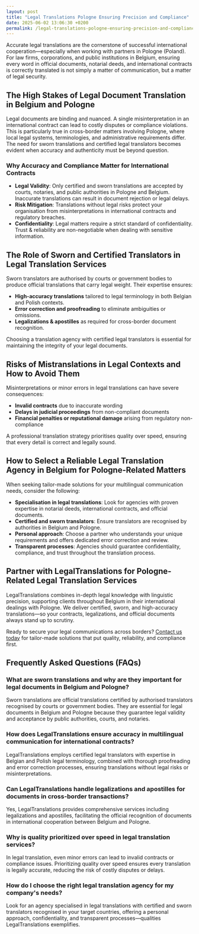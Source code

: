 ```yaml
---
layout: post
title: "Legal Translations Pologne Ensuring Precision and Compliance"
date: 2025-06-02 13:06:30 +0200
permalink: /legal-translations-pologne-ensuring-precision-and-compliance/
---
```

Accurate legal translations are the cornerstone of successful international cooperation—especially when working with partners in Pologne (Poland). For law firms, corporations, and public institutions in Belgium, ensuring every word in official documents, notarial deeds, and international contracts is correctly translated is not simply a matter of communication, but a matter of legal security.

## The High Stakes of Legal Document Translation in Belgium and Pologne

Legal documents are binding and nuanced. A single misinterpretation in an international contract can lead to costly disputes or compliance violations. This is particularly true in cross-border matters involving Pologne, where local legal systems, terminologies, and administrative requirements differ. The need for sworn translations and certified legal translators becomes evident when accuracy and authenticity must be beyond question.

### Why Accuracy and Compliance Matter for International Contracts

- **Legal Validity**: Only certified and sworn translations are accepted by courts, notaries, and public authorities in Pologne and Belgium. Inaccurate translations can result in document rejection or legal delays.
- **Risk Mitigation**: Translations without legal risks protect your organisation from misinterpretations in international contracts and regulatory breaches.
- **Confidentiality**: Legal matters require a strict standard of confidentiality. Trust & reliability are non-negotiable when dealing with sensitive information.

## The Role of Sworn and Certified Translators in Legal Translation Services

Sworn translators are authorised by courts or government bodies to produce official translations that carry legal weight. Their expertise ensures:

- **High-accuracy translations** tailored to legal terminology in both Belgian and Polish contexts.
- **Error correction and proofreading** to eliminate ambiguities or omissions.
- **Legalizations & apostilles** as required for cross-border document recognition.

Choosing a translation agency with certified legal translators is essential for maintaining the integrity of your legal documents.

## Risks of Mistranslations in Legal Contexts and How to Avoid Them

Misinterpretations or minor errors in legal translations can have severe consequences:

- **Invalid contracts** due to inaccurate wording
- **Delays in judicial proceedings** from non-compliant documents
- **Financial penalties or reputational damage** arising from regulatory non-compliance

A professional translation strategy prioritises quality over speed, ensuring that every detail is correct and legally sound.

## How to Select a Reliable Legal Translation Agency in Belgium for Pologne-Related Matters

When seeking tailor-made solutions for your multilingual communication needs, consider the following:

- **Specialisation in legal translations**: Look for agencies with proven expertise in notarial deeds, international contracts, and official documents.
- **Certified and sworn translators**: Ensure translators are recognised by authorities in Belgium and Pologne.
- **Personal approach**: Choose a partner who understands your unique requirements and offers dedicated error correction and review.
- **Transparent processes**: Agencies should guarantee confidentiality, compliance, and trust throughout the translation process.

## Partner with LegalTranslations for Pologne-Related Legal Translation Services

LegalTranslations combines in-depth legal knowledge with linguistic precision, supporting clients throughout Belgium in their international dealings with Pologne. We deliver certified, sworn, and high-accuracy translations—so your contracts, legalizations, and official documents always stand up to scrutiny.

Ready to secure your legal communications across borders? [Contact us today](https://www.legaltranslations.be/) for tailor-made solutions that put quality, reliability, and compliance first.

## Frequently Asked Questions (FAQs)

### What are sworn translations and why are they important for legal documents in Belgium and Pologne?

Sworn translations are official translations certified by authorised translators recognised by courts or government bodies. They are essential for legal documents in Belgium and Pologne because they guarantee legal validity and acceptance by public authorities, courts, and notaries.

### How does LegalTranslations ensure accuracy in multilingual communication for international contracts?

LegalTranslations employs certified legal translators with expertise in Belgian and Polish legal terminology, combined with thorough proofreading and error correction processes, ensuring translations without legal risks or misinterpretations.

### Can LegalTranslations handle legalizations and apostilles for documents in cross-border transactions?

Yes, LegalTranslations provides comprehensive services including legalizations and apostilles, facilitating the official recognition of documents in international cooperation between Belgium and Pologne.

### Why is quality prioritized over speed in legal translation services?

In legal translation, even minor errors can lead to invalid contracts or compliance issues. Prioritizing quality over speed ensures every translation is legally accurate, reducing the risk of costly disputes or delays.

### How do I choose the right legal translation agency for my company's needs?

Look for an agency specialised in legal translations with certified and sworn translators recognised in your target countries, offering a personal approach, confidentiality, and transparent processes—qualities LegalTranslations exemplifies.

<script type="application/ld+json">
{
  "@context": "https://schema.org",
  "@type": "BlogPosting",
  "headline": "Legal Translations Pologne Ensuring Precision and Compliance",
  "description": "LegalTranslations is a specialist translation agency delivering certified, high-accuracy translations of legal documents for law firms, corporations, and public institutions in Belgium working with Poland.",
  "author": {
    "@type": "Person",
    "name": "LegalTranslations"
  },
  "datePublished": "2024-06-01",
  "mainEntityOfPage": {
    "@type": "WebPage",
    "@id": "https://www.legaltranslations.be/blog/legal-translations-pologne"
  },
  "publisher": {
    "@type": "Person",
    "name": "LegalTranslations"
  }
}
</script>

<script type="application/ld+json">
{
  "@context": "https://schema.org",
  "@type": "FAQPage",
  "mainEntity": [
    {
      "@type": "Question",
      "name": "What are sworn translations and why are they important for legal documents in Belgium and Pologne?",
      "acceptedAnswer": {
        "@type": "Answer",
        "text": "Sworn translations are official translations certified by authorised translators recognised by courts or government bodies. They are essential for legal documents in Belgium and Pologne because they guarantee legal validity and acceptance by public authorities, courts, and notaries."
      }
    },
    {
      "@type": "Question",
      "name": "How does LegalTranslations ensure accuracy in multilingual communication for international contracts?",
      "acceptedAnswer": {
        "@type": "Answer",
        "text": "LegalTranslations employs certified legal translators with expertise in Belgian and Polish legal terminology, combined with thorough proofreading and error correction processes, ensuring translations without legal risks or misinterpretations."
      }
    },
    {
      "@type": "Question",
      "name": "Can LegalTranslations handle legalizations and apostilles for documents in cross-border transactions?",
      "acceptedAnswer": {
        "@type": "Answer",
        "text": "Yes, LegalTranslations provides comprehensive services including legalizations and apostilles, facilitating the official recognition of documents in international cooperation between Belgium and Pologne."
      }
    },
    {
      "@type": "Question",
      "name": "Why is quality prioritized over speed in legal translation services?",
      "acceptedAnswer": {
        "@type": "Answer",
        "text": "In legal translation, even minor errors can lead to invalid contracts or compliance issues. Prioritizing quality over speed ensures every translation is legally accurate, reducing the risk of costly disputes or delays."
      }
    },
    {
      "@type": "Question",
      "name": "How do I choose the right legal translation agency for my company's needs?",
      "acceptedAnswer": {
        "@type": "Answer",
        "text": "Look for an agency specialised in legal translations with certified and sworn translators recognised in your target countries, offering a personal approach, confidentiality, and transparent processes—qualities LegalTranslations exemplifies."
      }
    }
  ]
}
</script>